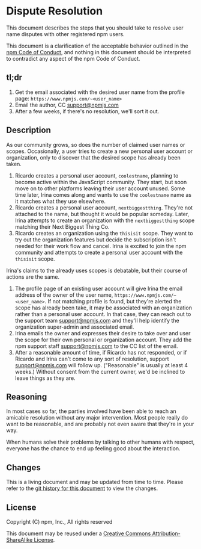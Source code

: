 # Dispute Resolution

This document describes the steps that you should take to resolve user name
disputes with other registered npm users.

This document is a clarification of the acceptable behavior outlined in
the [npm Code of Conduct](https://www.npmjs.com/policies/conduct), and
nothing in this document should be interpreted to contradict any aspect
of the npm Code of Conduct.

## tl;dr

1. Get the email associated with the desired user name from the profile page: `https://www.npmjs.com/~<user_name>`
2. Email the author, CC <support@npmjs.com>
3. After a few weeks, if there's no resolution, we'll sort it out.

## Description

As our community grows, so does the number of claimed user names or scopes. Occasionally, a user tries to create a new personal user account or organization, only to discover that the desired scope has already been taken.

1. Ricardo creates a personal user account, `coolestname`, planning to become active within the JavaScript community. They start, but soon move on to other platforms leaving their user account unused. Some time later, Irina comes along and wants to use the `coolestname` name as it matches what they use elsewhere.
2. Ricardo creates a personal user account, `nextbiggestthing`. They're not attached to the name, but thought it would be popular someday. Later, Irina attempts to create an organization with the `nextbiggestthing` scope matching their Next Biggest Thing Co.
3. Ricardo creates an organization using the `thisisit` scope. They want to try out the organization features but decide the subscription isn't needed for their work flow and cancel. Irina is excited to join the npm community and attempts to create a personal user account with the `thisisit` scope.

Irina's claims to the already uses scopes is debatable, but their course of actions are the same.

1. The profile page of an existing user account will give Irina the email address of the owner of the user name, `https://www.npmjs.com/~<user_name>`. If not matching profile is found, but they're alerted the scope has already been take, it may be associated with an organization rather than a personal user account. In that case, they can reach out to the support team <support@npmjs.com> and they'll help identify the organization super-admin and associated email.
2. Irina emails the owner and expresses their desire to take over and user the scope for their own personal or organization account. They add the npm support staff <support@npmjs.com> to the CC list of the email.
3. After a reasonable amount of time, if Ricardo has not responded, or if Ricardo and Irina can't come to any sort of resolution, support <support@npmjs.com> will follow up. ("Reasonable" is usually at least 4 weeks.) Without consent from the current owner, we'd be inclined to leave things as they are. 

## Reasoning

In most cases so far, the parties involved have been able to
reach an amicable resolution without any major intervention.  Most
people really do want to be reasonable, and are probably not even
aware that they're in your way.

When humans solve their problems by
talking to other humans with respect, everyone has the chance to end
up feeling good about the interaction.

## Changes

This is a living document and may be updated from time to time.
Please refer to the [git history for this
document](https://github.com/npm/policies/commits/master/disputes.md)
to view the changes.

## License

Copyright (C) npm, Inc., All rights reserved

This document may be reused under a [Creative Commons
Attribution-ShareAlike
License](https://creativecommons.org/licenses/by-sa/4.0/).
